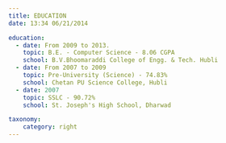 ```yaml
---
title: EDUCATION
date: 13:34 06/21/2014 

education:
  - date: From 2009 to 2013.
    topic: B.E. - Computer Science - 8.06 CGPA
    school: B.V.Bhoomaraddi College of Engg. & Tech. Hubli
  - date: From 2007 to 2009
    topic: Pre-University (Science) - 74.83%
    school: Chetan PU Science College, Hubli
  - date: 2007
    topic: SSLC - 90.72%
    school: St. Joseph's High School, Dharwad

taxonomy:
    category: right
---
```

